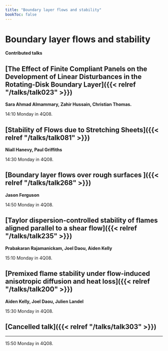 ```yaml
---
title: "Boundary layer flows and stability"
bookToc: false
---
```


# Boundary layer flows and stability

**Contributed talks**


## [The Effect of Finite Compliant Panels on the Development of Linear Disturbances in the Rotating-Disk Boundary Layer]({{< relref "/talks/talk023" >}})

**Sara Ahmad Almammary, Zahir Hussain, Christian Thomas.**

14:10 Monday in 4Q08.


## [Stability of Flows due to Stretching Sheets]({{< relref "/talks/talk081" >}})

**Niall Hanevy, Paul Griffiths**

14:30 Monday in 4Q08.


## [Boundary layer flows over rough surfaces ]({{< relref "/talks/talk268" >}})

**Jason Ferguson**

14:50 Monday in 4Q08.


## [Taylor dispersion-controlled stability of flames aligned parallel to a shear flow]({{< relref "/talks/talk235" >}})

**Prabakaran Rajamanickam, Joel Daou, Aiden Kelly**

15:10 Monday in 4Q08.


## [Premixed flame stability under flow-induced anisotropic diffusion and heat loss]({{< relref "/talks/talk200" >}})

**Aiden Kelly, Joel Daou, Julien Landel**

15:30 Monday in 4Q08.


## [Cancelled talk]({{< relref "/talks/talk303" >}})

****

15:50 Monday in 4Q08.


